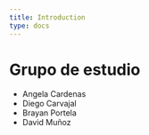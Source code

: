 ```yaml
---
title: Introduction
type: docs
---
```


# Grupo de estudio
- Angela Cardenas
- Diego Carvajal
- Brayan Portela
- David Muñoz